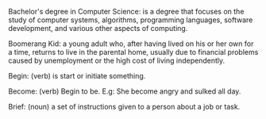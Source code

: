Bachelor's degree in Computer Science: is a degree that focuses on the study of computer systems, algorithms, programming languages, software development, and various other aspects of computing.

Boomerang Kid: a young adult who, after having lived on his or her own for a time, returns to live in the parental home, usually due to financial problems caused by unemployment or the high cost of living independently.

Begin: (verb) is start or initiate something. 

Become: (verb) Begin to be. E.g: She become angry and sulked all day. 

Brief: (noun) a set of instructions given to a person about a job or task.